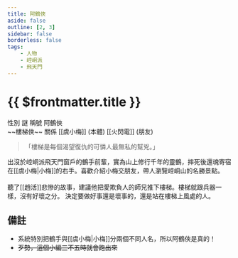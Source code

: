 ```yaml
---
title: 阿鶴俠
aside: false
outline: [2, 3]
sidebar: false
borderless: false
tags:
    - 人物
    - 崆峒派
    - 飛天門
---
```


# {{ $frontmatter.title }}

<ChTabs position="bottom">
	<ChTab title="阿鶴俠">
		<Ch src='/images/characters/special805/special.png' position='right'/>
		<ChName nameZh='阿鶴俠' nameEn='A He Xia' position='right' />
		<ChTable>
			<ChTr>
				<ChTd isTitle=true>
					性別
				</ChTd>
				<ChTd>
					謎
				</ChTd>
			</ChTr>
			<ChTr>
				<ChTd isTitle=true>
					稱號
				</ChTd>
				<ChTd>
					阿鶴俠<br>~~樓梯俠~~
				</ChTd>
			</ChTr>
			<ChTr>
				<ChTd isTitle=true position='center'>
					關係
				</ChTd>
			</ChTr>
			<ChTr>
				<ChTd position='center'>
					[[虞小梅]] (本體)
				</ChTd>
			</ChTr>
			<ChTr>
				<ChTd position='center'>
					[[火閃電]] (朋友)
				</ChTd>
			</ChTr>
		</ChTable>
	</ChTab>
	<ChTab title="出來玩！">
		<Ch src='/images/characters/special805/special2.png' position='right'/>
		<ChName nameZh='阿鶴俠' nameEn='A He Xia' position='right' />
	</ChTab>
</ChTabs>

> 「樓梯是每個渴望復仇的可憐人最無私的幫兇。」

出沒於崆峒派飛天門窗戶的鶴手前輩，實為山上修行千年的靈鶴，摔死後還魂寄宿在[[虞小梅|小梅]]的右手。喜歡介紹小梅交朋友，帶人瀏覽崆峒山的名勝景點。
<br><br>
聽了[[趙活]]悲慘的故事，建議他把愛欺負人的師兄推下樓梯。樓梯就跟兵器一樣，沒有好壞之分。
決定要做好事還是壞事的，還是站在樓梯上風處的人。

## 備註

- 系統特別把鶴手與[[虞小梅|小梅]]分兩個不同人名，所以阿鶴俠是真的！
- ~~歹勢，這個小編三不五時就會跑出來~~
